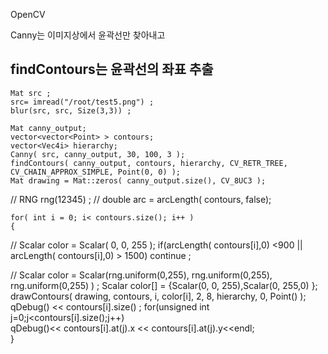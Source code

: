 OpenCV 

Canny는 이미지상에서 윤곽선만 찾아내고

findContours는 윤곽선의 좌표 추출
--- 
    Mat src ;
    src= imread("/root/test5.png") ;
    blur(src, src, Size(3,3)) ;

    Mat canny_output;
    vector<vector<Point> > contours;
    vector<Vec4i> hierarchy;
    Canny( src, canny_output, 30, 100, 3 );
    findContours( canny_output, contours, hierarchy, CV_RETR_TREE, CV_CHAIN_APPROX_SIMPLE, Point(0, 0) );
    Mat drawing = Mat::zeros( canny_output.size(), CV_8UC3 );
//    RNG rng(12345) ;
//    double arc = arcLength( contours, false);

    for( int i = 0; i< contours.size(); i++ )
    {
//      Scalar color = Scalar( 0, 0, 255 );
        if(arcLength( contours[i],0) <900 || arcLength( contours[i],0) > 1500)
            continue ;

//        Scalar color = Scalar(rng.uniform(0,255), rng.uniform(0,255), rng.uniform(0,255) ) ;
        Scalar color[] = {Scalar(0, 0, 255),Scalar(0, 255,0) };
        drawContours( drawing, contours, i, color[i], 2, 8, hierarchy, 0, Point() );
        qDebug() << contours[i].size() ;
        for(unsigned int j=0;j<contours[i].size();j++)        
            qDebug()<< contours[i].at(j).x << contours[i].at(j).y<<endl;         
    }
